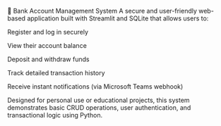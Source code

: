 🏦 Bank Account Management System
A secure and user-friendly web-based application built with Streamlit and SQLite that allows users to:

Register and log in securely

View their account balance

Deposit and withdraw funds

Track detailed transaction history

Receive instant notifications (via Microsoft Teams webhook)

Designed for personal use or educational projects, this system demonstrates basic CRUD operations, user authentication, and transactional logic using Python.
